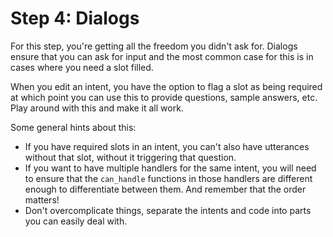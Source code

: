 # Step 4: Dialogs

For this step, you're getting all the freedom you didn't ask for. Dialogs ensure that you can ask for input and the most common case for this is in cases where you need a slot filled.

When you edit an intent, you have the option to flag a slot as being required at which point you can use this to provide questions, sample answers, etc. Play around with this and make it all work.

Some general hints about this:
* If you have required slots in an intent, you can't also have utterances without that slot, without it triggering that question.
* If you want to have multiple handlers for the same intent, you will need to ensure that the `can_handle` functions in those handlers are different enough to differentiate between them. And remember that the order matters!
* Don't overcomplicate things, separate the intents and code into parts you can easily deal with.